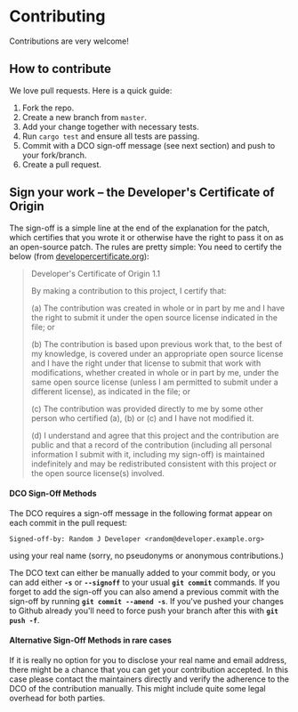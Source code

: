 # Contributing

Contributions are very welcome!

## How to contribute

We love pull requests. Here is a quick guide:

1. Fork the repo.
2. Create a new branch from `master`.
3. Add your change together with necessary tests.
4. Run `cargo test` and ensure all tests are passing.
5. Commit with a DCO sign-off message (see next section) and push to your fork/branch.
6. Create a pull request.

##  Sign your work – the Developer's Certificate of Origin
The sign-off is a simple line at the end of the explanation for the patch,
which certifies that you wrote it or otherwise have the right to pass it on as an open-source patch.
The rules are pretty simple:
You need to certify the below (from [developercertificate.org](https://developercertificate.org/)):
 
> Developer's Certificate of Origin 1.1
>
> By making a contribution to this project, I certify that:
>
> (a) The contribution was created in whole or in part by me and I
>     have the right to submit it under the open source license
>     indicated in the file; or
>
> (b) The contribution is based upon previous work that, to the best
>     of my knowledge, is covered under an appropriate open source
>     license and I have the right under that license to submit that
>     work with modifications, whether created in whole or in part
>     by me, under the same open source license (unless I am
>     permitted to submit under a different license), as indicated
>     in the file; or
>
> (c) The contribution was provided directly to me by some other
>     person who certified (a), (b) or (c) and I have not modified
>     it.
>
> (d) I understand and agree that this project and the contribution
>     are public and that a record of the contribution (including all
>     personal information I submit with it, including my sign-off) is
>     maintained indefinitely and may be redistributed consistent with
>     this project or the open source license(s) involved.
 
#### DCO Sign-Off Methods
 
The DCO requires a sign-off message in the following format appear on each commit in the pull request:
 
    Signed-off-by: Random J Developer <random@developer.example.org>
 
using your real name (sorry, no pseudonyms or anonymous contributions.)
 
The DCO text can either be manually added to your commit body,
or you can add either **`-s`** or **`--signoff`** to your usual **`git commit`** commands.
If you forget to add the sign-off you can also amend a previous commit with the sign-off
by running **`git commit --amend -s`**.
If you've pushed your changes to Github already
you'll need to force push your branch after this with **`git push -f`**.

#### Alternative Sign-Off Methods in rare cases 
 
If it is really no option for you to disclose your real name and email address, there might be a chance that you can get your contribution accepted. In this case please contact the maintainers directly and verify the adherence to the DCO of the contribution manually. This might include quite some legal overhead for both parties.


